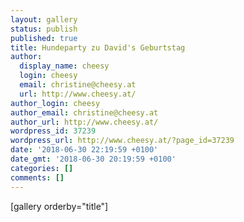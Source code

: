 ```yaml
---
layout: gallery
status: publish
published: true
title: Hundeparty zu David's Geburtstag
author:
  display_name: cheesy
  login: cheesy
  email: christine@cheesy.at
  url: http://www.cheesy.at/
author_login: cheesy
author_email: christine@cheesy.at
author_url: http://www.cheesy.at/
wordpress_id: 37239
wordpress_url: http://www.cheesy.at/?page_id=37239
date: '2018-06-30 22:19:59 +0100'
date_gmt: '2018-06-30 20:19:59 +0100'
categories: []
comments: []
---
```

[gallery orderby="title"]
